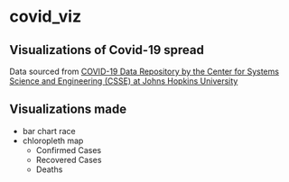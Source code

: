 # covid_viz
## Visualizations of Covid-19 spread

Data sourced from [COVID-19 Data Repository by the Center for Systems Science and Engineering (CSSE) at Johns Hopkins University](https://github.com/CSSEGISandData/COVID-19)

## Visualizations made
- bar chart race
- chloropleth map
  - Confirmed Cases
  - Recovered Cases
  - Deaths
